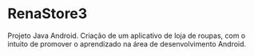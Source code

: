 # RenaStore3
 Projeto Java Android.
 Criação de um aplicativo de loja de roupas, com o intuito de promover o aprendizado na área de desenvolvimento Android.
